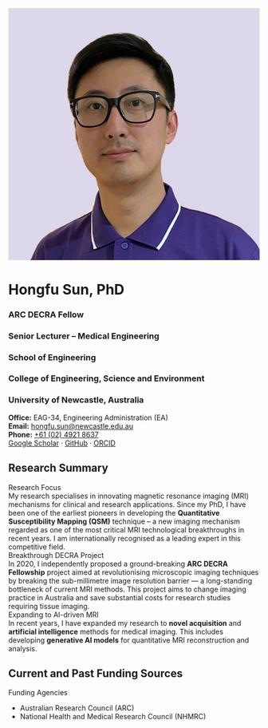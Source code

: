 <div class="hero-card">
  <img class="hero-photo" src="assets/profile.jpg" alt="Hongfu Sun" />

  <div class="hero-meta">
    <h1>Hongfu Sun, PhD</h1>
    <h3 class="hero-title">ARC DECRA Fellow</h3>
    <h3>Senior Lecturer – Medical Engineering</h3>
    <h3>School of Engineering</h3>
    <h3>College of Engineering, Science and Environment</h3>
    <h3>University of Newcastle, Australia</h3>
    <div class="hero-contact">
      <div><strong>Office:</strong> EAG-34, Engineering Administration (EA)</div>
      <div><strong>Email:</strong> <a href="mailto:hongfu.sun@newcastle.edu.au">hongfu.sun@newcastle.edu.au</a></div>
      <div><strong>Phone:</strong> <a href="tel:+61249218637">+61 (02) 4921 8637</a></div>
      <div class="hero-links">
        <a href="https://scholar.google.com/citations?user=aY5eZ54AAAAJ&hl=en" target="_blank" rel="noopener">Google Scholar</a>
        <span>·</span>
        <a href="https://github.com/sunhongfu" target="_blank" rel="noopener">GitHub</a>
        <span>·</span>
        <a href="https://orcid.org/0000-0003-3436-7831" target="_blank" rel="noopener">ORCID</a>
      </div>
    </div>
  </div>
</div>




## Research Summary

<div class="card-list">

  <div class="card">
    <div class="card-title">Research Focus</div>
    <div class="card-body">
      My research specialises in innovating magnetic resonance imaging (MRI) mechanisms for clinical and research applications. 
      Since my PhD, I have been one of the earliest pioneers in developing the <b>Quantitative Susceptibility Mapping (QSM)</b> technique – 
      a new imaging mechanism regarded as one of the most critical MRI technological breakthroughs in recent years. 
      I am internationally recognised as a leading expert in this competitive field.
    </div>
  </div>

  <div class="card">
    <div class="card-title">Breakthrough DECRA Project</div>
    <div class="card-body">
      In 2020, I independently proposed a ground-breaking <b>ARC DECRA Fellowship</b> project aimed at revolutionising microscopic imaging techniques 
      by breaking the sub-millimetre image resolution barrier — a long-standing bottleneck of current MRI methods. 
      This project aims to change imaging practice in Australia and save substantial costs for research studies requiring tissue imaging.
    </div>
  </div>

  <div class="card">
    <div class="card-title">Expanding to AI-driven MRI</div>
    <div class="card-body">
      In recent years, I have expanded my research to <b>novel acquisition</b> and <b>artificial intelligence</b> methods for medical imaging. 
      This includes developing <b>generative AI models</b> for quantitative MRI reconstruction and analysis.
    </div>
  </div>

</div>


## Current and Past Funding Sources

<div class="card-list">

  <div class="card">
    <div class="card-title">Funding Agencies</div>
    <div class="card-body">
      <ul>
        <li>Australian Research Council (ARC)</li>
        <li>National Health and Medical Research Council (NHMRC)</li>
      </ul>
    </div>
  </div>

</div>